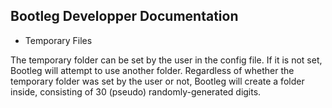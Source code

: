 ## Bootleg Developper Documentation

* Temporary Files

The temporary folder can be set by the user in the config file. If it is not set, Bootleg will attempt to use another folder. Regardless of whether the temporary folder was set by the user or not, Bootleg will create a folder inside, consisting of 30 (pseudo) randomly-generated digits.
